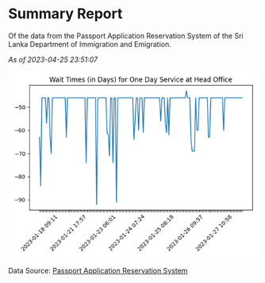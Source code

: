 # Summary Report

Of the data from the Passport Application Reservation System of the Sri Lanka Department of Immigration and Emigration.

*As of 2023-04-25 23:51:07*

![Wait Time Chart](summary.wait_time_chart.png)

Data Source: [Passport Application Reservation System](https://eservices.immigration.gov.lk:8443/appointment/pages/reservationApplication.xhtml)